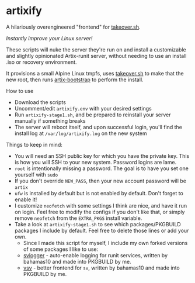 # artixify

A hilariously overengineered "frontend" for [takeover.sh](https://github.com/marcan/takeover.sh).

*Instantly improve your Linux server!*

These scripts will nuke the server they're run on and install a customizable and slightly opinionated Artix-runit server, without needing to use an install .iso or recovery environment.

It provisions a small Alpine Linux tmpfs, uses [takeover.sh](https://github.com/marcan/takeover.sh) to make that the new root, then runs [artix-bootstrap](https://gitea.artixlinux.org/artix/artix-bootstrap) to perform the install.

How to use
- Download the scripts
- Uncomment/edit `artixify.env` with your desired settings
- Run `artixify-stage1.sh`, and be prepared to reinstall your server manually if something breaks
- The server will reboot itself, and upon successful login, you'll find the install log at `/var/log/artixify.log` on the new system

Things to keep in mind:
- You will need an SSH public key for which you have the private key. This is how you will SSH to your new system. Password logins are lame.
- `root` is intentionally missing a password. The goal is to have you set one yourself with `sudo`
- If you don't override `NEW_PASS`, then your new account password will be `artix`
- `ufw` is installed by default but is not enabled by default. Don't forget to enable it!
- I customize `neofetch` with some settings I think are nice, and have it run on login. Feel free to modify the configs if you don't like that, or simply remove `neofetch` from the `EXTRA_PKGS` install variable.
- Take a look at `artixify-stage1.sh` to see which packages/PKGBUILD packages I include by default. Feel free to delete those lines or add your own.
  - Since I made this script for myself, I include my own forked versions of some packages I like to use:
  - [svlogger](https://github.com/ubergeek77/svlogger) - auto-enable logging for runit services, written by bahamas10 and made into PKGBUILD by me.
  - [vsv](https://github.com/ubergeek77/vsv) - better frontend for `sv`, written by bahamas10 and made into PKGBUILD by me.
